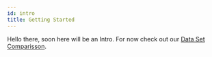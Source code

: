 ```yaml
---
id: intro
title: Getting Started
---
```

Hello there, soon here will be an Intro. For now check out our [Data Set Comparisson](data-comparisson.md).
